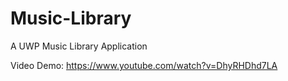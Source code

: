 # Music-Library
A UWP Music Library Application

Video Demo: https://www.youtube.com/watch?v=DhyRHDhd7LA
